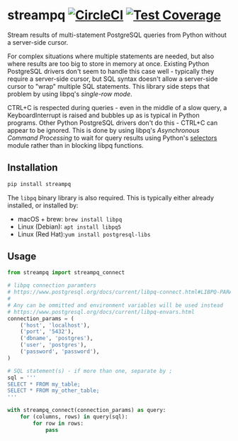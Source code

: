 # streampq [![CircleCI](https://circleci.com/gh/uktrade/streampq.svg?style=shield)](https://circleci.com/gh/uktrade/streampq) [![Test Coverage](https://api.codeclimate.com/v1/badges/d96c6b7b6f8cf6ecfd9c/test_coverage)](https://codeclimate.com/github/uktrade/streampq/test_coverage)

Stream results of multi-statement PostgreSQL queries from Python without a server-side cursor.

For complex situations where multiple statements are needed, but also where results are too big to store in memory at once. Existing Python PostgreSQL drivers don't seem to handle this case well - typically they require a server-side cursor, but SQL syntax doesn't allow a server-side cursor to "wrap" multiple SQL statements. This library side steps that problem by using libpq's _single-row mode_.

CTRL+C is respected during queries - even in the middle of a slow query, a KeyboardInterrupt is raised and bubbles up as is typical in Python programs. Other Python PostgreSQL drivers don't do this - CTRL+C can appear to be ignored. This is done by using libpq's _Asynchronous Command Processing_ to wait for query results using Python's [selectors](https://docs.python.org/3/library/selectors.html) module rather than in blocking libpq functions.


## Installation

```bash
pip install streampq
```

The `libpq` binary library is also required. This is typically either already installed, or installed by: 

- macOS + brew: `brew install libpq`
- Linux (Debian): `apt install libpq5`
- Linux (Red Hat):`yum install postgresql-libs`


## Usage

```python
from streampq import streampq_connect

# libpq connection paramters
# https://www.postgresql.org/docs/current/libpq-connect.html#LIBPQ-PARAMKEYWORDS
#
# Any can be ommitted and environment variables will be used instead
# https://www.postgresql.org/docs/current/libpq-envars.html
connection_params = (
    ('host', 'localhost'),
    ('port', '5432'),
    ('dbname', 'postgres'),
    ('user', 'postgres'),
    ('password', 'password'),
)

# SQL statement(s) - if more than one, separate by ;
sql = '''
SELECT * FROM my_table;
SELECT * FROM my_other_table;
'''

with streampq_connect(connection_params) as query:
    for (columns, rows) in query(sql):
        for row in rows:
            pass
```

